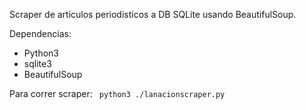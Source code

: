 Scraper de articulos periodisticos a DB SQLite usando BeautifulSoup.

Dependencias:
- Python3
- sqlite3
- BeautifulSoup

Para correr scraper:
``` python3 ./lanacionscraper.py```

